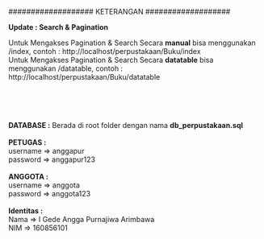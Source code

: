 ###################
KETERANGAN
###################

<b>Update : Search & Pagination</b>
<p>
	Untuk Mengakses Pagination & Search Secara <b>manual</b> bisa menggunakan /index, contoh : http://localhost/perpustakaan/Buku/index <br >
	Untuk Mengakses Pagination & Search Secara <b>datatable</b> bisa menggunakan /datatable, contoh : http://localhost/perpustakaan/Buku/datatable<br >
</p>
<br /><br /><br />

<b>DATABASE :</b> Berada di root folder dengan nama <b>db_perpustakaan.sql</b><br />
<br />
<b>PETUGAS :</b> <br />
username => anggapur<br />
password => anggapur123<br />
<br />
<b>ANGGOTA :</b> <br />
username => anggota<br />
password => anggota123<br />
<br />
<b>Identitas :</b> <br />
Nama => I Gede Angga Purnajiwa Arimbawa<br />
NIM => 160856101<br />

